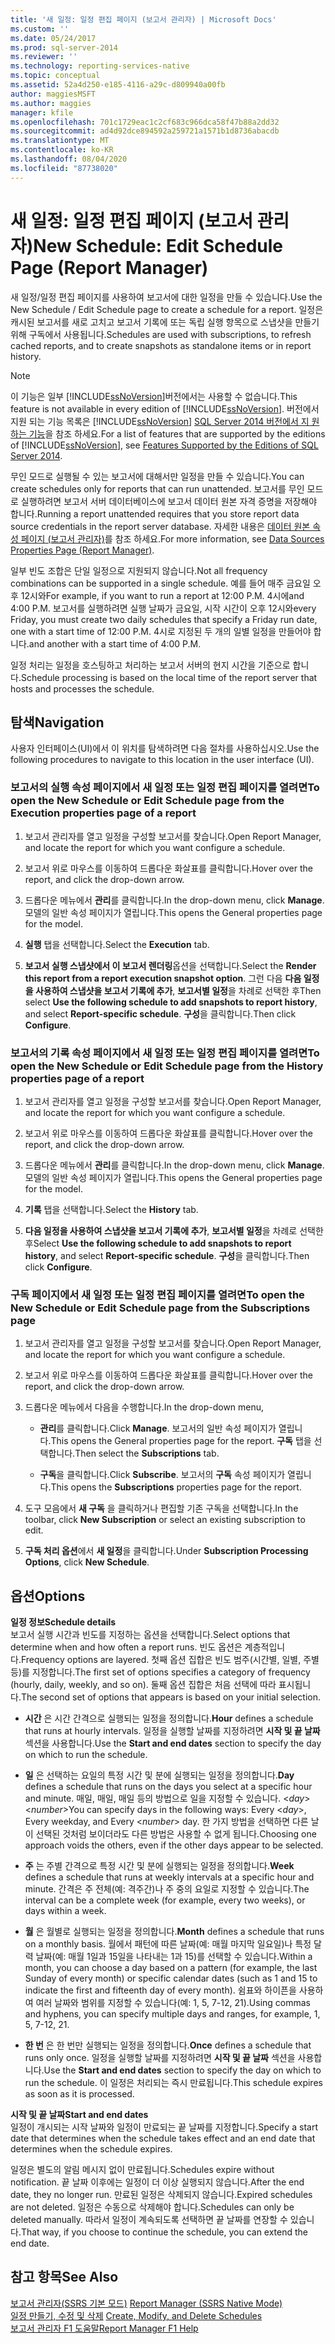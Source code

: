 ```yaml
---
title: '새 일정: 일정 편집 페이지 (보고서 관리자) | Microsoft Docs'
ms.custom: ''
ms.date: 05/24/2017
ms.prod: sql-server-2014
ms.reviewer: ''
ms.technology: reporting-services-native
ms.topic: conceptual
ms.assetid: 52a4d250-e185-4116-a29c-d809940a00fb
author: maggiesMSFT
ms.author: maggies
manager: kfile
ms.openlocfilehash: 701c1729eac1c2cf683c966dca58f47b88a2dd32
ms.sourcegitcommit: ad4d92dce894592a259721a1571b1d8736abacdb
ms.translationtype: MT
ms.contentlocale: ko-KR
ms.lasthandoff: 08/04/2020
ms.locfileid: "87738020"
---
```

# <a name="new-schedule-edit-schedule-page-report-manager"></a><span data-ttu-id="ece8b-102">새 일정: 일정 편집 페이지 (보고서 관리자)</span><span class="sxs-lookup"><span data-stu-id="ece8b-102">New Schedule: Edit Schedule Page (Report Manager)</span></span>
  <span data-ttu-id="ece8b-103">새 일정/일정 편집 페이지를 사용하여 보고서에 대한 일정을 만들 수 있습니다.</span><span class="sxs-lookup"><span data-stu-id="ece8b-103">Use the New Schedule / Edit Schedule page to create a schedule for a report.</span></span> <span data-ttu-id="ece8b-104">일정은 캐시된 보고서를 새로 고치고 보고서 기록에 또는 독립 실행 항목으로 스냅샷을 만들기 위해 구독에서 사용됩니다.</span><span class="sxs-lookup"><span data-stu-id="ece8b-104">Schedules are used with subscriptions, to refresh cached reports, and to create snapshots as standalone items or in report history.</span></span>  
  
> [!NOTE]  
>  <span data-ttu-id="ece8b-105">이 기능은 일부 [!INCLUDE[ssNoVersion](../includes/ssnoversion-md.md)]버전에서는 사용할 수 없습니다.</span><span class="sxs-lookup"><span data-stu-id="ece8b-105">This feature is not available in every edition of [!INCLUDE[ssNoVersion](../includes/ssnoversion-md.md)].</span></span> <span data-ttu-id="ece8b-106">버전에서 지원 되는 기능 목록은 [!INCLUDE[ssNoVersion](../includes/ssnoversion-md.md)] [SQL Server 2014 버전에서 지 원하는 기능](../../2014/getting-started/features-supported-by-the-editions-of-sql-server-2014.md)을 참조 하세요.</span><span class="sxs-lookup"><span data-stu-id="ece8b-106">For a list of features that are supported by the editions of [!INCLUDE[ssNoVersion](../includes/ssnoversion-md.md)], see [Features Supported by the Editions of SQL Server 2014](../../2014/getting-started/features-supported-by-the-editions-of-sql-server-2014.md).</span></span>  
  
 <span data-ttu-id="ece8b-107">무인 모드로 실행될 수 있는 보고서에 대해서만 일정을 만들 수 있습니다.</span><span class="sxs-lookup"><span data-stu-id="ece8b-107">You can create schedules only for reports that can run unattended.</span></span> <span data-ttu-id="ece8b-108">보고서를 무인 모드로 실행하려면 보고서 서버 데이터베이스에 보고서 데이터 원본 자격 증명을 저장해야 합니다.</span><span class="sxs-lookup"><span data-stu-id="ece8b-108">Running a report unattended requires that you store report data source credentials in the report server database.</span></span> <span data-ttu-id="ece8b-109">자세한 내용은 [데이터 원본 속성 페이지 &#40;보고서 관리자&#41;](../../2014/reporting-services/data-sources-properties-page-report-manager.md)를 참조 하세요.</span><span class="sxs-lookup"><span data-stu-id="ece8b-109">For more information, see [Data Sources Properties Page &#40;Report Manager&#41;](../../2014/reporting-services/data-sources-properties-page-report-manager.md).</span></span>  
  
 <span data-ttu-id="ece8b-110">일부 빈도 조합은 단일 일정으로 지원되지 않습니다.</span><span class="sxs-lookup"><span data-stu-id="ece8b-110">Not all frequency combinations can be supported in a single schedule.</span></span> <span data-ttu-id="ece8b-111">예를 들어 매주 금요일 오후 12시와</span><span class="sxs-lookup"><span data-stu-id="ece8b-111">For example, if you want to run a report at 12:00 P.M.</span></span> <span data-ttu-id="ece8b-112">4시에</span><span class="sxs-lookup"><span data-stu-id="ece8b-112">and 4:00 P.M.</span></span> <span data-ttu-id="ece8b-113">보고서를 실행하려면 실행 날짜가 금요일, 시작 시간이 오후 12시와</span><span class="sxs-lookup"><span data-stu-id="ece8b-113">every Friday, you must create two daily schedules that specify a Friday run date, one with a start time of 12:00 P.M.</span></span> <span data-ttu-id="ece8b-114">4시로 지정된 두 개의 일별 일정을 만들어야 합니다.</span><span class="sxs-lookup"><span data-stu-id="ece8b-114">and another with a start time of 4:00 P.M.</span></span>  
  
 <span data-ttu-id="ece8b-115">일정 처리는 일정을 호스팅하고 처리하는 보고서 서버의 현지 시간을 기준으로 합니다.</span><span class="sxs-lookup"><span data-stu-id="ece8b-115">Schedule processing is based on the local time of the report server that hosts and processes the schedule.</span></span>  
  
## <a name="navigation"></a><span data-ttu-id="ece8b-116">탐색</span><span class="sxs-lookup"><span data-stu-id="ece8b-116">Navigation</span></span>  
 <span data-ttu-id="ece8b-117">사용자 인터페이스(UI)에서 이 위치를 탐색하려면 다음 절차를 사용하십시오.</span><span class="sxs-lookup"><span data-stu-id="ece8b-117">Use the following procedures to navigate to this location in the user interface (UI).</span></span>  
  
### <a name="to-open-the-new-schedule-or-edit-schedule-page-from-the-execution-properties-page-of-a-report"></a><span data-ttu-id="ece8b-118">보고서의 실행 속성 페이지에서 새 일정 또는 일정 편집 페이지를 열려면</span><span class="sxs-lookup"><span data-stu-id="ece8b-118">To open the New Schedule or Edit Schedule page from the Execution properties page of a report</span></span>  
  
1.  <span data-ttu-id="ece8b-119">보고서 관리자를 열고 일정을 구성할 보고서를 찾습니다.</span><span class="sxs-lookup"><span data-stu-id="ece8b-119">Open Report Manager, and locate the report for which you want configure a schedule.</span></span>  
  
2.  <span data-ttu-id="ece8b-120">보고서 위로 마우스를 이동하여 드롭다운 화살표를 클릭합니다.</span><span class="sxs-lookup"><span data-stu-id="ece8b-120">Hover over the report, and click the drop-down arrow.</span></span>  
  
3.  <span data-ttu-id="ece8b-121">드롭다운 메뉴에서 **관리**를 클릭합니다.</span><span class="sxs-lookup"><span data-stu-id="ece8b-121">In the drop-down menu, click **Manage**.</span></span> <span data-ttu-id="ece8b-122">모델의 일반 속성 페이지가 열립니다.</span><span class="sxs-lookup"><span data-stu-id="ece8b-122">This opens the General properties page for the model.</span></span>  
  
4.  <span data-ttu-id="ece8b-123">**실행** 탭을 선택합니다.</span><span class="sxs-lookup"><span data-stu-id="ece8b-123">Select the **Execution** tab.</span></span>  
  
5.  <span data-ttu-id="ece8b-124">**보고서 실행 스냅샷에서 이 보고서 렌더링**옵션을 선택합니다.</span><span class="sxs-lookup"><span data-stu-id="ece8b-124">Select the **Render this report from a report execution snapshot option**.</span></span> <span data-ttu-id="ece8b-125">그런 다음 **다음 일정을 사용하여 스냅샷을 보고서 기록에 추가**, **보고서별 일정**을 차례로 선택한 후</span><span class="sxs-lookup"><span data-stu-id="ece8b-125">Then select **Use the following schedule to add snapshots to report history**, and select **Report-specific schedule**.</span></span> <span data-ttu-id="ece8b-126">**구성**을 클릭합니다.</span><span class="sxs-lookup"><span data-stu-id="ece8b-126">Then click **Configure**.</span></span>  
  
### <a name="to-open-the-new-schedule-or-edit-schedule-page-from-the-history-properties-page-of-a-report"></a><span data-ttu-id="ece8b-127">보고서의 기록 속성 페이지에서 새 일정 또는 일정 편집 페이지를 열려면</span><span class="sxs-lookup"><span data-stu-id="ece8b-127">To open the New Schedule or Edit Schedule page from the History properties page of a report</span></span>  
  
1.  <span data-ttu-id="ece8b-128">보고서 관리자를 열고 일정을 구성할 보고서를 찾습니다.</span><span class="sxs-lookup"><span data-stu-id="ece8b-128">Open Report Manager, and locate the report for which you want configure a schedule.</span></span>  
  
2.  <span data-ttu-id="ece8b-129">보고서 위로 마우스를 이동하여 드롭다운 화살표를 클릭합니다.</span><span class="sxs-lookup"><span data-stu-id="ece8b-129">Hover over the report, and click the drop-down arrow.</span></span>  
  
3.  <span data-ttu-id="ece8b-130">드롭다운 메뉴에서 **관리**를 클릭합니다.</span><span class="sxs-lookup"><span data-stu-id="ece8b-130">In the drop-down menu, click **Manage**.</span></span> <span data-ttu-id="ece8b-131">모델의 일반 속성 페이지가 열립니다.</span><span class="sxs-lookup"><span data-stu-id="ece8b-131">This opens the General properties page for the model.</span></span>  
  
4.  <span data-ttu-id="ece8b-132">**기록** 탭을 선택합니다.</span><span class="sxs-lookup"><span data-stu-id="ece8b-132">Select the **History** tab.</span></span>  
  
5.  <span data-ttu-id="ece8b-133">**다음 일정을 사용하여 스냅샷을 보고서 기록에 추가**, **보고서별 일정**을 차례로 선택한 후</span><span class="sxs-lookup"><span data-stu-id="ece8b-133">Select **Use the following schedule to add snapshots to report history**, and select **Report-specific schedule**.</span></span> <span data-ttu-id="ece8b-134">**구성**을 클릭합니다.</span><span class="sxs-lookup"><span data-stu-id="ece8b-134">Then click **Configure**.</span></span>  
  
### <a name="to-open-the-new-schedule-or-edit-schedule-page-from-the-subscriptions-page"></a><span data-ttu-id="ece8b-135">구독 페이지에서 새 일정 또는 일정 편집 페이지를 열려면</span><span class="sxs-lookup"><span data-stu-id="ece8b-135">To open the New Schedule or Edit Schedule page from the Subscriptions page</span></span>  
  
1.  <span data-ttu-id="ece8b-136">보고서 관리자를 열고 일정을 구성할 보고서를 찾습니다.</span><span class="sxs-lookup"><span data-stu-id="ece8b-136">Open Report Manager, and locate the report for which you want configure a schedule.</span></span>  
  
2.  <span data-ttu-id="ece8b-137">보고서 위로 마우스를 이동하여 드롭다운 화살표를 클릭합니다.</span><span class="sxs-lookup"><span data-stu-id="ece8b-137">Hover over the report, and click the drop-down arrow.</span></span>  
  
3.  <span data-ttu-id="ece8b-138">드롭다운 메뉴에서 다음을 수행합니다.</span><span class="sxs-lookup"><span data-stu-id="ece8b-138">In the drop-down menu,</span></span>  
  
    -   <span data-ttu-id="ece8b-139">**관리**를 클릭합니다.</span><span class="sxs-lookup"><span data-stu-id="ece8b-139">Click **Manage**.</span></span> <span data-ttu-id="ece8b-140">보고서의 일반 속성 페이지가 열립니다.</span><span class="sxs-lookup"><span data-stu-id="ece8b-140">This opens the General properties page for the report.</span></span> <span data-ttu-id="ece8b-141">**구독** 탭을 선택합니다.</span><span class="sxs-lookup"><span data-stu-id="ece8b-141">Then select the **Subscriptions** tab.</span></span>  
  
    -   <span data-ttu-id="ece8b-142">**구독**을 클릭합니다.</span><span class="sxs-lookup"><span data-stu-id="ece8b-142">Click **Subscribe**.</span></span> <span data-ttu-id="ece8b-143">보고서의 **구독** 속성 페이지가 열립니다.</span><span class="sxs-lookup"><span data-stu-id="ece8b-143">This opens the **Subscriptions** properties page for the report.</span></span>  
  
4.  <span data-ttu-id="ece8b-144">도구 모음에서 **새 구독** 을 클릭하거나 편집할 기존 구독을 선택합니다.</span><span class="sxs-lookup"><span data-stu-id="ece8b-144">In the toolbar, click **New Subscription** or select an existing subscription to edit.</span></span>  
  
5.  <span data-ttu-id="ece8b-145">**구독 처리 옵션**에서 **새 일정**을 클릭합니다.</span><span class="sxs-lookup"><span data-stu-id="ece8b-145">Under **Subscription Processing Options**, click **New Schedule**.</span></span>  
  
## <a name="options"></a><span data-ttu-id="ece8b-146">옵션</span><span class="sxs-lookup"><span data-stu-id="ece8b-146">Options</span></span>  
 <span data-ttu-id="ece8b-147">**일정 정보**</span><span class="sxs-lookup"><span data-stu-id="ece8b-147">**Schedule details**</span></span>  
 <span data-ttu-id="ece8b-148">보고서 실행 시간과 빈도를 지정하는 옵션을 선택합니다.</span><span class="sxs-lookup"><span data-stu-id="ece8b-148">Select options that determine when and how often a report runs.</span></span> <span data-ttu-id="ece8b-149">빈도 옵션은 계층적입니다.</span><span class="sxs-lookup"><span data-stu-id="ece8b-149">Frequency options are layered.</span></span> <span data-ttu-id="ece8b-150">첫째 옵션 집합은 빈도 범주(시간별, 일별, 주별 등)를 지정합니다.</span><span class="sxs-lookup"><span data-stu-id="ece8b-150">The first set of options specifies a category of frequency (hourly, daily, weekly, and so on).</span></span> <span data-ttu-id="ece8b-151">둘째 옵션 집합은 처음 선택에 따라 표시됩니다.</span><span class="sxs-lookup"><span data-stu-id="ece8b-151">The second set of options that appears is based on your initial selection.</span></span>  
  
-   <span data-ttu-id="ece8b-152">**시간** 은 시간 간격으로 실행되는 일정을 정의합니다.</span><span class="sxs-lookup"><span data-stu-id="ece8b-152">**Hour** defines a schedule that runs at hourly intervals.</span></span> <span data-ttu-id="ece8b-153">일정을 실행할 날짜를 지정하려면 **시작 및 끝 날짜** 섹션을 사용합니다.</span><span class="sxs-lookup"><span data-stu-id="ece8b-153">Use the **Start and end dates** section to specify the day on which to run the schedule.</span></span>  
  
-   <span data-ttu-id="ece8b-154">**일** 은 선택하는 요일의 특정 시간 및 분에 실행되는 일정을 정의합니다.</span><span class="sxs-lookup"><span data-stu-id="ece8b-154">**Day** defines a schedule that runs on the days you select at a specific hour and minute.</span></span> <span data-ttu-id="ece8b-155">매일, 매일, 매일 등의 방법으로 일을 지정할 수 있습니다. \<*day*> \<*number*></span><span class="sxs-lookup"><span data-stu-id="ece8b-155">You can specify days in the following ways: Every \<*day*>, Every weekday, and Every \<*number*> day.</span></span> <span data-ttu-id="ece8b-156">한 가지 방법을 선택하면 다른 날이 선택된 것처럼 보이더라도 다른 방법은 사용할 수 없게 됩니다.</span><span class="sxs-lookup"><span data-stu-id="ece8b-156">Choosing one approach voids the others, even if the other days appear to be selected.</span></span>  
  
-   <span data-ttu-id="ece8b-157">**주** 는 주별 간격으로 특정 시간 및 분에 실행되는 일정을 정의합니다.</span><span class="sxs-lookup"><span data-stu-id="ece8b-157">**Week** defines a schedule that runs at weekly intervals at a specific hour and minute.</span></span> <span data-ttu-id="ece8b-158">간격은 주 전체(예: 격주간)나 주 중의 요일로 지정할 수 있습니다.</span><span class="sxs-lookup"><span data-stu-id="ece8b-158">The interval can be a complete week (for example, every two weeks), or days within a week.</span></span>  
  
-   <span data-ttu-id="ece8b-159">**월** 은 월별로 실행되는 일정을 정의합니다.</span><span class="sxs-lookup"><span data-stu-id="ece8b-159">**Month** defines a schedule that runs on a monthly basis.</span></span> <span data-ttu-id="ece8b-160">월에서 패턴에 따른 날짜(예: 매월 마지막 일요일)나 특정 달력 날짜(예: 매월 1일과 15일을 나타내는 1과 15)를 선택할 수 있습니다.</span><span class="sxs-lookup"><span data-stu-id="ece8b-160">Within a month, you can choose a day based on a pattern (for example, the last Sunday of every month) or specific calendar dates (such as 1 and 15 to indicate the first and fifteenth day of every month).</span></span> <span data-ttu-id="ece8b-161">쉼표와 하이픈을 사용하여 여러 날짜와 범위를 지정할 수 있습니다(예: 1, 5, 7-12, 21).</span><span class="sxs-lookup"><span data-stu-id="ece8b-161">Using commas and hyphens, you can specify multiple days and ranges, for example, 1, 5, 7-12, 21.</span></span>  
  
-   <span data-ttu-id="ece8b-162">**한 번** 은 한 번만 실행되는 일정을 정의합니다.</span><span class="sxs-lookup"><span data-stu-id="ece8b-162">**Once** defines a schedule that runs only once.</span></span> <span data-ttu-id="ece8b-163">일정을 실행할 날짜를 지정하려면 **시작 및 끝 날짜** 섹션을 사용합니다.</span><span class="sxs-lookup"><span data-stu-id="ece8b-163">Use the **Start and end dates** section to specify the day on which to run the schedule.</span></span> <span data-ttu-id="ece8b-164">이 일정은 처리되는 즉시 만료됩니다.</span><span class="sxs-lookup"><span data-stu-id="ece8b-164">This schedule expires as soon as it is processed.</span></span>  
  
 <span data-ttu-id="ece8b-165">**시작 및 끝 날짜**</span><span class="sxs-lookup"><span data-stu-id="ece8b-165">**Start and end dates**</span></span>  
 <span data-ttu-id="ece8b-166">일정이 개시되는 시작 날짜와 일정이 만료되는 끝 날짜를 지정합니다.</span><span class="sxs-lookup"><span data-stu-id="ece8b-166">Specify a start date that determines when the schedule takes effect and an end date that determines when the schedule expires.</span></span>  
  
 <span data-ttu-id="ece8b-167">일정은 별도의 알림 메시지 없이 만료됩니다.</span><span class="sxs-lookup"><span data-stu-id="ece8b-167">Schedules expire without notification.</span></span> <span data-ttu-id="ece8b-168">끝 날짜 이후에는 일정이 더 이상 실행되지 않습니다.</span><span class="sxs-lookup"><span data-stu-id="ece8b-168">After the end date, they no longer run.</span></span> <span data-ttu-id="ece8b-169">만료된 일정은 삭제되지 않습니다.</span><span class="sxs-lookup"><span data-stu-id="ece8b-169">Expired schedules are not deleted.</span></span> <span data-ttu-id="ece8b-170">일정은 수동으로 삭제해야 합니다.</span><span class="sxs-lookup"><span data-stu-id="ece8b-170">Schedules can only be deleted manually.</span></span> <span data-ttu-id="ece8b-171">따라서 일정이 계속되도록 선택하면 끝 날짜를 연장할 수 있습니다.</span><span class="sxs-lookup"><span data-stu-id="ece8b-171">That way, if you choose to continue the schedule, you can extend the end date.</span></span>  
  
## <a name="see-also"></a><span data-ttu-id="ece8b-172">참고 항목</span><span class="sxs-lookup"><span data-stu-id="ece8b-172">See Also</span></span>  
 <span data-ttu-id="ece8b-173">[보고서 관리자&#40;SSRS 기본 모드&#41;](../../2014/reporting-services/report-manager-ssrs-native-mode.md) </span><span class="sxs-lookup"><span data-stu-id="ece8b-173">[Report Manager  &#40;SSRS Native Mode&#41;](../../2014/reporting-services/report-manager-ssrs-native-mode.md) </span></span>  
 <span data-ttu-id="ece8b-174">[일정 만들기, 수정 및 삭제](subscriptions/create-modify-and-delete-schedules.md) </span><span class="sxs-lookup"><span data-stu-id="ece8b-174">[Create, Modify, and Delete Schedules](subscriptions/create-modify-and-delete-schedules.md) </span></span>  
 [<span data-ttu-id="ece8b-175">보고서 관리자 F1 도움말</span><span class="sxs-lookup"><span data-stu-id="ece8b-175">Report Manager F1 Help</span></span>](../../2014/reporting-services/report-manager-f1-help.md)  
  
  

